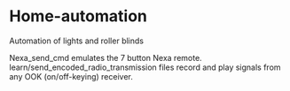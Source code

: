 Home-automation
===============

Automation of lights and roller blinds


Nexa_send_cmd emulates the 7 button Nexa remote.
learn/send_encoded_radio_transmission files record and play signals from
any OOK (on/off-keying) receiver.
